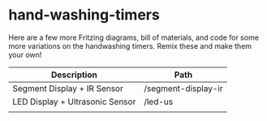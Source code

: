 # hand-washing-timers
Here are a few more Fritzing diagrams, bill of materials, and code for some more variations on the handwashing timers. Remix these and make them your own! 

| Description           |Path                                                     |
|-----------------------|---------------------------------------------------------------|
| Segment Display + IR Sensor  | /segment-display-ir |
| LED Display + Ultrasonic Sensor| /led-us                                              |
|                       |                                                               |
